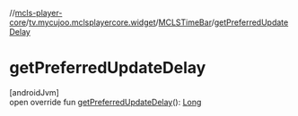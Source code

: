 //[mcls-player-core](../../../index.md)/[tv.mycujoo.mclsplayercore.widget](../index.md)/[MCLSTimeBar](index.md)/[getPreferredUpdateDelay](get-preferred-update-delay.md)

# getPreferredUpdateDelay

[androidJvm]\
open override fun [getPreferredUpdateDelay](get-preferred-update-delay.md)(): [Long](https://kotlinlang.org/api/latest/jvm/stdlib/kotlin/-long/index.html)
